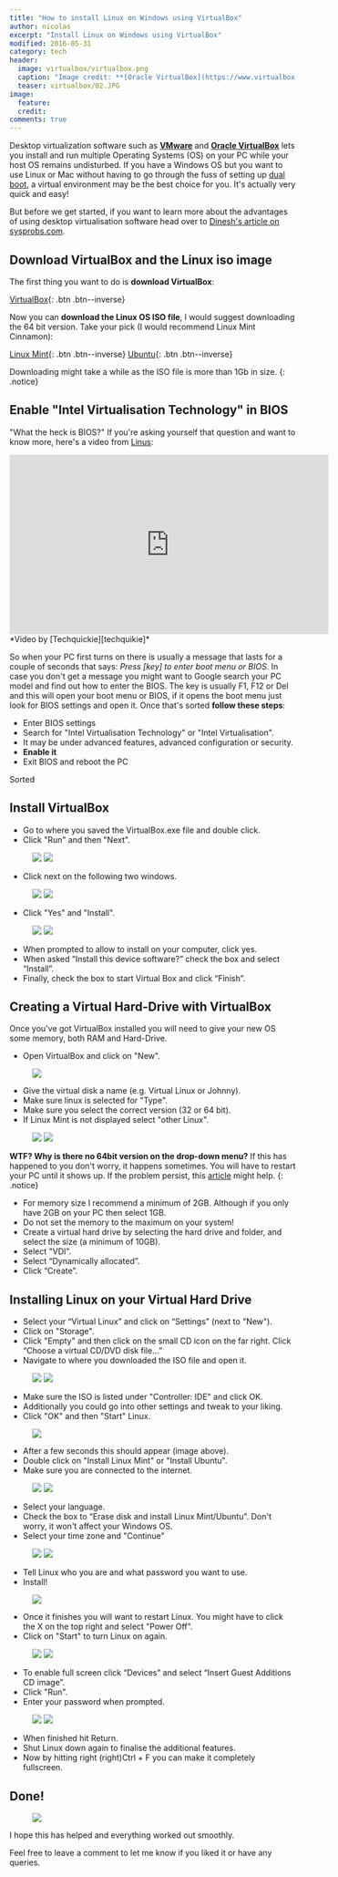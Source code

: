 ```yaml
---
title: "How to install Linux on Windows using VirtualBox"
author: nicolas
excerpt: "Install Linux on Windows using VirtualBox"
modified: 2016-05-31
category: tech
header: 
  image: virtualbox/virtualbox.png
  caption: "Image credit: **[Oracle VirtualBox](https://www.virtualbox.org)**"
  teaser: virtualbox/02.JPG
image:
  feature:
  credit:
comments: true
---
```


Desktop virtualization software such as **[VMware][vmware]** and **[Oracle VirtualBox][oracle]** lets you install and run multiple Operating Systems (OS) on your PC while your host OS remains undisturbed. If you have a Windows OS but you want to use Linux or Mac without having to go through the fuss of setting up [dual boot][dualboot], a virtual environment may be the best choice for you. It's actually very quick and easy!

But before we get started, if you want to learn more about the advantages of using desktop virtualisation software head over to [Dinesh's article on sysprobs.com][sysprobs].

## Download VirtualBox and the Linux iso image

The first thing you want to do is **download VirtualBox**:

[VirtualBox](http://download.virtualbox.org/virtualbox/5.0.20/VirtualBox-5.0.20-106931-Win.exe){: .btn .btn--inverse}

Now you can **download the Linux OS ISO file**, I would suggest downloading the 64 bit version. Take your pick (I would recommend Linux Mint Cinnamon):

[Linux Mint](http://www.linuxmint.com/download.php){: .btn .btn--inverse}	[Ubuntu](http://www.ubuntu.com/download/desktop){: .btn .btn--inverse}

Downloading might take a while as the ISO file is more than 1Gb in size. 
{: .notice}

## Enable "Intel Virtualisation Technology" in BIOS

"What the heck is BIOS?" If you're asking yourself that question and want to know more, here's a video from [Linus][techquikie]:

<iframe width="560" height="315" src="https://www.youtube.com/embed/zIYkol851dU?start=72&end=236" frameborder="0"> </iframe>
*Video by [Techquickie][techquikie]*

So when your PC first turns on there is usually a message that lasts for a couple of seconds that says: *Press [key] to enter boot menu or BIOS*. In case you don't get a message you might want to Google search your PC model and find out how to enter the BIOS. The key is usually F1, F12 or Del and this will open your boot menu or BIOS, if it opens the boot menu just look for BIOS settings and open it. Once that's sorted **follow these steps**:

* Enter BIOS settings
* Search for "Intel Virtualisation Technology" or "Intel Virtualisation".
 * It may be under advanced features, advanced configuration or security.
* **Enable it**
* Exit BIOS and reboot the PC

Sorted

## Install VirtualBox

* Go to where you saved the VirtualBox.exe file and double click.
* Click "Run" and then "Next".

<figure class="half">
	<img src="/images/virtualbox/01.JPG">
	<img src="/images/virtualbox/02.JPG">
</figure>

* Click next on the following two windows.

<figure class="half">
	<img src="/images/virtualbox/03.JPG">
	<img src="/images/virtualbox/04.JPG">
</figure>

* Click "Yes" and "Install".

<figure class="half">
	<img src="/images/virtualbox/05.JPG">
	<img src="/images/virtualbox/06.JPG">
</figure>

* When prompted to allow to install on your computer, click yes.
* When asked “Install this device software?” check the box and select “Install”.
* Finally, check the box to start Virtual Box and click “Finish”.

## Creating a Virtual Hard-Drive with VirtualBox

Once you've got VirtualBox installed you will need to give your new OS some memory, both RAM and Hard-Drive.

* Open VirtualBox and click on "New".

<figure>
	<img src="/images/virtualbox/07.JPG">
</figure>

* Give the virtual disk a name (e.g. Virtual Linux or Johnny).
* Make sure linux is selected for "Type".
* Make sure you select the correct version (32 or 64 bit).
* If Linux Mint is not displayed select "other Linux".

<figure class="half">
	<img src="/images/virtualbox/08.JPG">
	<img src="/images/virtualbox/09.JPG">
</figure>

**WTF? Why is there no 64bit version on the drop-down menu?** If this has happened to you don't worry, it happens sometimes. You will have to restart your PC until it shows up. If the problem persist, this [article][no64] might help.
{: .notice}

* For memory size I recommend a minimum of 2GB. Although if you only have 2GB on your PC then select 1GB.
* Do not set the memory to the maximum on your system!
* Create a virtual hard drive by selecting the hard drive and folder, and select the size (a minimum of 10GB).
* Select "VDI".
* Select “Dynamically allocated”.
* Click “Create”.

## Installing Linux on your Virtual Hard Drive

* Select your “Virtual Linux” and click on “Settings” (next to "New").
* Click on "Storage".
* Click "Empty" and then click on the small CD icon on the far right. Click “Choose a virtual CD/DVD disk file...”
* Navigate to where you downloaded the ISO file and open it.

<figure class="half">
	<img src="/images/virtualbox/11.JPG">
	<img src="/images/virtualbox/13.JPG">
</figure>

* Make sure the ISO is listed under "Controller: IDE" and click OK.
* Additionally you could go into other settings and tweak to your liking.
* Click "OK" and then "Start" Linux.

<figure>
	<img src="/images/virtualbox/15.JPG">
</figure>

* After a few seconds this should appear (image above).
* Double click on "Install Linux Mint" or "Install Ubuntu".
* Make sure you are connected to the internet.

<figure class="half">
	<img src="/images/virtualbox/16.JPG">
	<img src="/images/virtualbox/17.JPG">
</figure>

* Select your language.
* Check the box to “Erase disk and install Linux Mint/Ubuntu". Don't worry, it won't affect your Windows OS.
* Select your time zone and "Continue"

<figure class="half">
	<img src="/images/virtualbox/18.JPG">
	<img src="/images/virtualbox/19.JPG">
</figure>

* Tell Linux who you are and what password you want to use.
* Install!

<figure>
	<img src="/images/virtualbox/20.JPG">
</figure>

* Once it finishes you will want to restart Linux. You might have to click the X on the top right and select "Power Off".
* Click on "Start" to turn Linux on again.

<figure class="half">
	<img src="/images/virtualbox/23.JPG">
	<img src="/images/virtualbox/24.JPG">
</figure>

* To enable full screen click “Devices” and select “Insert Guest Additions CD image”.
* Click "Run".
* Enter your password when prompted.

<figure class="half">
	<img src="/images/virtualbox/25.JPG">
	<img src="/images/virtualbox/26.JPG">
</figure>

* When finished hit Return.
* Shut Linux down again to finalise the additional features.
* Now by hitting right (right)Ctrl + F you can make it completely fullscreen.

## Done!

<figure>
	<img src="/images/virtualbox/mintdone.JPG">
</figure>

I hope this has helped and everything worked out smoothly. 

Feel free to leave a comment to let me know if you liked it or have any queries.

[vmware]: http://www.vmware.com/products/player
[oracle]: https://www.virtualbox.org
[dualboot]: http://www.howtogeek.com/187789/dual-booting-explained-how-you-can-have-multiple-operating-systems-on-your-computer/
[sysprobs]: http://www.sysprobs.com/why-to-use-vmware-virtualbox-virtual-pc-other-desktop-virtualization-software-advantages
[techquikie]: https://www.youtube.com/channel/UC0vBXGSyV14uvJ4hECDOl0Q
[no64]: http://www.fixedbyvonnie.com/2014/11/virtualbox-showing-32-bit-guest-versions-64-bit-host-os/#.V02OLXUrKto

